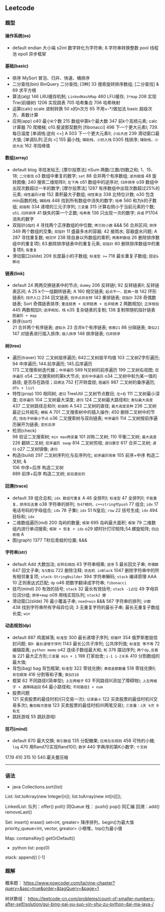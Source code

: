 ## Leetcode

### 题型
#### 操作系统(os)
- default
  endian  大小端
  s2int   数字转化为字符串; 8.字符串转换整数
  pool    线程池
  epoll   异步框架

#### 基础(basic)
- 排序
  MySort  冒泡、归并、快速、桶排序    
- 二分查找(bin)
  BinQuery 二分查找; [3种]
  33      搜索旋转排序数组; [二分查找]  &
  69      求平方根
- 算法(alg)
  146     LRU缓存机制; `LinkedHashMap`
  460     LFU缓存; `3*map`
  208     实现Trie(前缀树)
  1206    实现跳表
  705     哈希集合
  706     哈希映射
- 运算(calc)
  scale   进制转换
  50      x的n次方
  65      不用+-*/做加法
  basic   超级次方、素数计算
- 应用(app)
  o40     最小k个数
  215     数组中第k个最大数
  347     前k个高频元素;
  calc    计算器
  70      爬楼梯; o10.斐波那契数列 [fibonacci]
  496     下一个更大元素I; 739.每日温度 [单调栈:逆向 <=] A
  503     下一个更大元素II; `小出大进`
  239     滑动窗口最大值; [单调队列:正向 <]
  155     最小栈; `辅助栈，小的入栈`
  0305    栈排序; `辅助栈，小进大出`
  162     寻找峰值

#### 数组(array)
- default
  blog    寻找发帖王; [摩尔投票法]
  nSum    两数/三数/四数之和; 1、15、18;  `二分查找`
  o3      数组中重复的数字; `set`
  88      合并两个有序数组; `逆向赋值`
  48      旋转图像;
  240     搜索二维矩阵II; `左下角`
  o51     数组中的逆序对; `归并排序`
  o39     数组中出现次数超过一半的数字; [摩尔投票法]
  1287    有序数组中出现次数超过25%的元素; `线性遍历计数`
  152     乘积最大子数组; `线性乘法`
  338     比特位计数; 
  o30     包含min函数的栈; `辅助栈`
  448     找到所有数组中消失的数字; `哈希` 
  560     和为k的子数组; `前缀和` 
  334     递增的三元子序列; `三变量`
  315     计算右侧小于当前元素的个数; `o51.归并排序`
  41      缺失的第一个正数; `哈希表`
  136     只出现一次的数字; `异或`
  P1704   消失的数字
- 双指针(dpt)
  4       寻找两个正序数组的中位数;  `拷贝较小数` &&&
  56      合并区间; `排序`
  349     两个数组的交集; `双指针`
  11      盛最多水的容器;
  42      接雨水; 容器盛水问题; A
  287     寻找重复数; `相交环`
  238     除自身以外数组的乘积; `两乘积数组`
  26      删除排序数组中的重复项I; 83.删除排序链表中的重复元素; `双指针`
  80      删除排序数组中的重复项II; `有重复`
- 滑动窗口(slide)
  209     长度最小的子数组; `标准型 >=`
  718     最长重复子数组; `固定&移动`

#### 链表(link)
- default
  24      两两交换链表中的节点; `dummy`
  206     反转链I;
  92      反转链表II; 反转链表区间; A
  25      k个一组翻转链表; A
  160     相交链表; `起点不一，距离一致`
  142     环形链表II; `找环入口`
  234     回文链表; `找中点并反转`
  143     重排链表; `双指针`
  328     奇偶数链表;
  Sort    奇偶链表排序;  `重连链表 + 反转链表 + 合并链表`
  2       两数相加I;  `正序相加`
  445     两数相加II; `逆序相加，栈`
  o35     复杂链表的复制; 138.复制带随机指针链表 `图遍历 + map`
- 排序(sort)  
  21      合并两个有序链表; `虚拟头`
  23      合并k个有序链表; `依赖21`
  86      分隔链表; `类似21`
  147     对链表进行插入排序; `插入排序`
  148     排序链表; `归并排序`
  
#### 树(tree)
- 遍历(traver)
  102     二叉树层序遍历; 642二叉树层平均值
  103     二叉树Z字形遍历; 
  94      中序遍历; 144.前序遍历; 145.后序遍历  
  173     二叉搜索树迭代器；`中序遍历`
  589     N叉树的前序遍历
  199     二叉树右视图; `层序遍历`
  o54     二叉搜索树的第k大节点; `变形中序遍历`
  o34     二叉树中和为某一值的路径; 是否存在路径；`回溯法`
  752     打开转盘锁; `图遍历`
  987     二叉树的垂序遍历; `dfs + list`
- 特性(prop)
  100     相同树; `递归`
  TreeUtil 二叉树节点数目; `左+右`
  111     二叉树最小深度; `层序遍历`
  104     二叉树最大深度; `递归`
  124     二叉树最大路径和I; `类似最大高度`
  437     二叉树路径总和III; `前缀和` A
  543     二叉树的直径; `最大高度变种`
  236     二叉树最近公共祖先; `模板` A
  701     二叉搜索树中的插入操作;
  450     删除二叉树中的节点; `找右子树最小节点`
  o36     二叉搜索树与双向链表; `中序遍历`
  114     二叉树按前序遍历展开为链表; `变形后序`
- 检测(check)  
  98      验证二叉搜索树; `min max两变量`
  101     对称二叉树; 
  110     平衡二叉树; `最大高度`
  226     翻转二叉树; `层序遍历 swap`
  814     二叉树剪枝; `递归置空`
  617     合并二叉树; `递归`
  o27     二叉树镜像; `递归`
- 构造(build)
  297     二叉树序列化与反序列化; `前序遍历简单`
  105     前序+中序 构造二叉树; &  
  106     中序+后序 构造二叉树  
  889     前序+后序 构造二叉树; `前后是反的`  
  
#### 回溯(trace)
- default
  39      组合总和; `idx 数组可重复` A
  46      全排列I; `标准型`
  47      全排列II; `不能重复，排序后去重`
  o38     字符串的排列; `与47相同，c++string可push`
  77      组合; `idx`
  17      电话号码的字母组合; `idx`
  78      子集I; `idx`
  51      N皇后; `row`
  22      括号生成; `idx`
  494     目标和; `idx`
- 二维数组遍历(md)
  200     岛屿的数量; `框架`
  695     岛屿最大面积; `框架`
  79      二维数组内进行单词搜索; `框架 + 恢复 + idx`
  o29     顺时针打印矩阵;54.螺旋矩阵; `四边收缩` A
- 图(graph)
  1377    T秒后青蛙的位置; &&&
  
#### 字符串(str)
- default
  Add     大数加法; `反转后相加`
  43      字符串相乘; `逆序`
  5       最长回文子串; `奇偶数`
  647     回文子串; `与5类似`
  722     删除注释; `状态机 inBlock`
  1047    删除字符串中的所有相邻重复项; `stack-StringBuilder`
  394     字符串解码; `stack` 编译原理  AAA
  10      正则表达式匹配; `dp`
  o46     把数字翻译成字符串; `fibonacci`
- 技巧(mind)
  20      有效的括号; `stack`
  32      最长有效括号; `stack -1占位`
  49      字母异位词分组; `排序+map`
  o09     用栈实现队列; `stack2 挪`
- 滑动窗口(slide)
  76      最小覆盖子串; `need+win` &&&
  567     字符串的排列; `计数`
  438     找到字符串所有字母异位词;
  3       无重复字符的最长子串; 最长无重复子数组长度; `win`

#### 动态规划(dp)
- default
  887     鸡蛋掉落; `标准型`
  300     最长递增子序列; `双循环`
  354     俄罗斯套娃信封问题; `取h 最长递增子序列`
  1143    最长公共子序列; 公共序列值; `标准型 等不等`
  72      编辑距离; `python memo`
  o42     连续子数组最大和; `和`
  376     摆动序列; `两个dp,反套路`
  221     最大正方形;`三变量 min + 1`
  198     打家劫舍; `i-1 i-2关系`
  410     分割数组的最大值; 
- 背包(bag)
  bag     背包框架; `标准型`
  322     零钱兑换I; `凑成金额数量`
  518     零钱兑换II; `背包框架`
  416     分割等和子集; `类似518`
- 框架
  62      不同路径I(简单型); `上左两格子`
  63      不同路径II(添加了障碍物); `上左两格子 + 遇障碍返回`
  64      最小路径和; `不同路径I + num`
- 股票问题  
  121     买卖股票的最佳时机I(只交易一次); `记录最小`
  122     买卖股票的最佳时机II(交易多次); `叠加每次差值`
  123     买卖股票的最佳时机III(两笔交易); `三变量：i天 k次 0有无`
- 跳跃游戏
  55      跳跃游戏I


#### 技巧(mind)
- default
  670   最大交换; `索引数组`
  135   分配糖果; `应用左右规则`
  458   可怜的小猪; `log`
  470   用Rand7()实现Rand10(); `数学`
  440   字典序的第K小数字; `十叉树`

17.19
410
315
10
540.霍夫曼压缩

---
### 语法 
- java
Collections.sort(list)
  
List:
list.toArray(new Integer[n]);
list.toArray(new int[n][]);

LinkedList:
队列：offer() poll()   同Queue
栈：  push() pop()     同汇编
回溯：add()   removeLast()
  
Set:
insert()  erase()
set<int, greater<int>>                             降序排列，begin()为最大值
priority_queue<int, vector<int>, greator<int>>     小根堆，top()为最小值

Map:
containsKey()
getOrDefault()

- python
list:
pop(0)
  
stack:
append()  [-1]  

### 题解
概率题：
https://www.nowcoder.com/ta/nine-chapter?query=&asc=true&order=&tagQuery=&page=1

树状数组：
https://leetcode-cn.com/problems/count-of-smaller-numbers-after-self/solution/gui-bing-pai-xu-suo-yin-shu-zu-python-dai-ma-java-/
